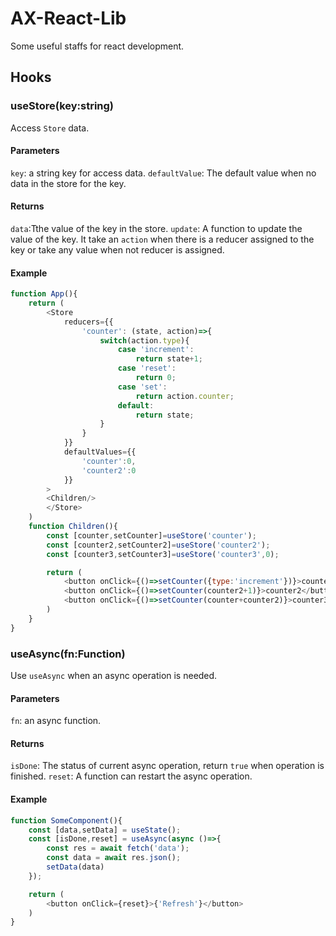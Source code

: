 # AX-React-Lib
Some useful staffs for react development.
## Hooks
### useStore(key:string)
Access `Store` data.

#### Parameters
`key`: a string key for access data.
`defaultValue`: The default value when no data in the store for the key.
#### Returns
`data`:Tthe value of the key in the store.
`update`: A function to update the value of the key. It take an `action` when there is a reducer assigned to the key or take any value when not reducer is assigned.
#### Example
```javascript
function App(){
    return (
        <Store
            reducers={{
                'counter': (state, action)=>{
                    switch(action.type){
                        case 'increment':
                            return state+1;
                        case 'reset':
                            return 0;
                        case 'set':
                            return action.counter;
                        default:
                            return state;
                    }
                }
            }}
            defaultValues={{
                'counter':0,
                'counter2':0
            }}
        >
        <Children/>
        </Store>
    )
    function Children(){
        const [counter,setCounter]=useStore('counter');
        const [counter2,setCounter2]=useStore('counter2');
        const [counter3,setCounter3]=useStore('counter3',0);

        return (
            <button onClick={()=>setCounter({type:'increment'})}>counter</button>
            <button onClick={()=>setCounter(counter2+1)}>counter2</button>
            <button onClick={()=>setCounter(counter+counter2)}>counter3</button>
        )
    }
}

```
### useAsync(fn:Function)
Use `useAsync` when an async operation is needed.
#### Parameters
`fn`: an async function.
#### Returns
`isDone`: The status of current async operation, return `true` when operation is finished.
`reset`: A function can restart the async operation.
#### Example
```javascript
function SomeComponent(){
    const [data,setData] = useState();
    const [isDone,reset] = useAsync(async ()=>{
        const res = await fetch('data');
        const data = await res.json();
        setData(data)
    });

    return (
        <button onClick={reset}>{'Refresh'}</button>
    )
}

```
